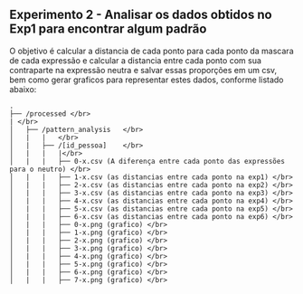 ## Experimento 2 - Analisar os dados obtidos no Exp1 para encontrar algum padrão

O objetivo é calcular a distancia de cada ponto para cada ponto da mascara de cada expressão e calcular a distancia entre cada ponto com sua contraparte na expressão neutra e salvar essas proporções em um csv, bem como gerar graficos para representar estes dados, conforme listado abaixo:

```
.
├── /processed </br>
| </br>
│   ├── /pattern_analysis   </br>
│   |   |   </br>
│   |   ├── /[id_pessoa]    </br>
│   |   |   |</br>
│   |   |   ├── 0-x.csv (A diferença entre cada ponto das expressões para o neutro) </br>
│   |   |   ├── 1-x.csv (as distancias entre cada ponto na exp1) </br>
│   |   |   ├── 2-x.csv (as distancias entre cada ponto na exp2) </br>
│   |   |   ├── 3-x.csv (as distancias entre cada ponto na exp3) </br>
│   |   |   ├── 4-x.csv (as distancias entre cada ponto na exp4) </br>
│   |   |   ├── 5-x.csv (as distancias entre cada ponto na exp5) </br>
│   |   |   ├── 6-x.csv (as distancias entre cada ponto na exp6) </br>
│   |   |   ├── 0-x.png (grafico) </br>
│   |   |   ├── 1-x.png (grafico) </br>
│   |   |   ├── 2-x.png (grafico) </br>
│   |   |   ├── 3-x.png (grafico) </br>
│   |   |   ├── 4-x.png (grafico) </br>
│   |   |   ├── 5-x.png (grafico) </br>
│   |   |   ├── 6-x.png (grafico) </br>
│   |   |   ├── 7-x.png (grafico) </br>
```
